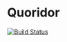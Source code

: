 # Quoridor

[![Build Status](https://travis-ci.org/porterjamesj/Quoridor.jl.svg?branch=master)](https://travis-ci.org/porterjamesj/Quoridor.jl)
